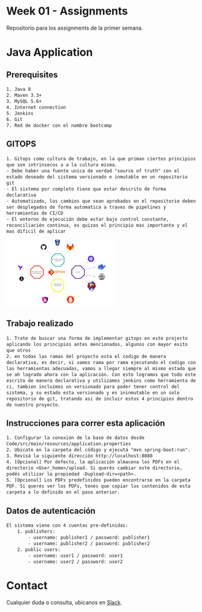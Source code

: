 # Week 01 - Assignments
Repositorio para los assignments de la primer semana.

# Java Application

## Prerequisites

	1. Java 8
	2. Maven 3.3+
	3. MySQL 5.6+
	4. Internet connection
	5. Jenkins
	6. Git
	7. Red de docker con el nombre bootcamp

## GITOPS

	1. Gitops como cultura de trabajo, en la que priman ciertos principios que son intrinsecos a a la cultura misma. 
	- Debe haber una fuente unica de verdad "source of truth" con el estado deseado del sistema versionado e inmutable en un repositorio git
	- El sistema por completo tiene que estar descrito de forma declarativa 
	- Automatizado, los cambios que sean aprobados en el repositorio deben ser desplegados de forma automatica a traves de pipelines y herramientas de CI/CD 
	- El entorno de ejecución debe estar bajo control constante, reconciliación continua, es quizas el principio mas importante y el mas dificil de aplicar 
![screenshot12](./screens/gitops.png)

## Trabajo realizado

	1. Trate de buscar una forma de implementar gitops en este projecto aplicando los principios antes mencionados, algunos con mayor exito que otros
	2. en todas las ramas del proyecto esta el codigo de manera declarativa, es decir, si vamos rama por rama ejecutando el codigo con las herramientas adecuadas, vamos a llegar siempre al mismo estado que se ah logrado ahora con la aplicación. Con esto logramos que todo este escrito de manera declarativa y utilizamos jenkins como herramienta de ci, tambien incluimos un versionado para poder tener control del sistema, y su estado esta versionado y es ininmutable en un solo repositorio de git, tratando asi de incluir estos 4 principios dentro de nuestro proyecto.
	
	
## Instrucciones para correr esta aplicación

	1. Configurar la conexión de la base de datos desde Code/src/main/resources/application.properties
	2. Ubicate en la carpeta del código y ejecutá "mvn spring-boot:run".
	3. Revisá la siguiente dirección http://localhost:8080
	4. [Opcional] Por defecto, la aplicación almacena los PDFs en el directorio <User_home>/upload. Si querés cambiar este directorio, podés utilizar la propiedad -Dupload-dir=<path>.
	5. [Opcional] Los PDFs predefinidos pueden encontrarse en la carpeta PDF. Si querés ver los PDFs, tenés que copiar los contenidos de esta carpeta a lo definido en el paso anterior.
	
## Datos de autenticación

	El sistema viene con 4 cuentas pre-definidas:
		1. publishers:
			- username: publisher1 / password: publisher1
			- username: publisher2 / password: publisher2
		2. public users:
			- username: user1 / password: user1
			- username: user2 / password: user2
            
# Contact

Cualquier duda o consulta, ubicanos en [Slack](https://semperti.slack.com).
